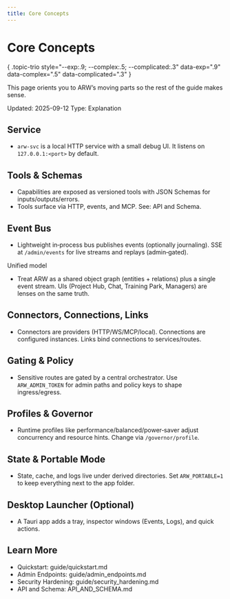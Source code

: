 ```yaml
---
title: Core Concepts
---
```


# Core Concepts
{ .topic-trio style="--exp:.9; --complex:.5; --complicated:.3" data-exp=".9" data-complex=".5" data-complicated=".3" }

This page orients you to ARW’s moving parts so the rest of the guide makes sense.

Updated: 2025-09-12
Type: Explanation

## Service
- `arw-svc` is a local HTTP service with a small debug UI. It listens on `127.0.0.1:<port>` by default.

## Tools & Schemas
- Capabilities are exposed as versioned tools with JSON Schemas for inputs/outputs/errors.
- Tools surface via HTTP, events, and MCP. See: API and Schema.

## Event Bus
- Lightweight in‑process bus publishes events (optionally journaling). SSE at `/admin/events` for live streams and replays (admin‑gated).

Unified model
- Treat ARW as a shared object graph (entities + relations) plus a single event stream. UIs (Project Hub, Chat, Training Park, Managers) are lenses on the same truth.

## Connectors, Connections, Links
- Connectors are providers (HTTP/WS/MCP/local). Connections are configured instances. Links bind connections to services/routes.

## Gating & Policy
- Sensitive routes are gated by a central orchestrator. Use `ARW_ADMIN_TOKEN` for admin paths and policy keys to shape ingress/egress.

## Profiles & Governor
- Runtime profiles like performance/balanced/power‑saver adjust concurrency and resource hints. Change via `/governor/profile`.

## State & Portable Mode
- State, cache, and logs live under derived directories. Set `ARW_PORTABLE=1` to keep everything next to the app folder.

## Desktop Launcher (Optional)
- A Tauri app adds a tray, inspector windows (Events, Logs), and quick actions.

## Learn More
- Quickstart: guide/quickstart.md
- Admin Endpoints: guide/admin_endpoints.md
- Security Hardening: guide/security_hardening.md
- API and Schema: API_AND_SCHEMA.md
